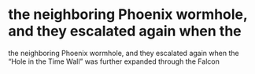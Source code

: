 # the neighboring Phoenix wormhole, and they escalated again when the

the neighboring Phoenix wormhole, and they escalated again when the
“Hole in the Time Wall” was further expanded through the Falcon
